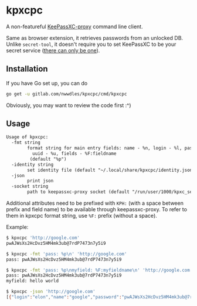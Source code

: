 # kpxcpc

A non-featureful [KeePassXC-proxy](https://github.com/keepassxreboot/keepassxc-browser/blob/develop/keepassxc-protocol.md) command line client.

Same as browser extension, it retrieves passwords from an unlocked DB. Unlike `secret-tool`, it doesn't require you to set KeePassXC to be your secret service ([there can only be one](https://github.com/keepassxreboot/keepassxc/issues/3945)).

## Installation

If you have Go set up, you can do

```sh
go get -u gitlab.com/nwwdles/kpxcpc/cmd/kpxcpc
```

Obviously, you may want to review the code first :^)

## Usage

```txt
Usage of kpxcpc:
  -fmt string
        format string for main entry fields: name - %n, login - %l, pass - %p,
          uuid - %u, fields - %F:fieldname
         (default "%p")
  -identity string
        set identity file (default "~/.local/share/kpxcpc/identity.json")
  -json
        print json
  -socket string
        path to keepassxc-proxy socket (default "/run/user/1000/kpxc_server")
```

Additional attributes need to be prefixed with `KPH:` (with a space between prefix and field name) to be available through keepassxc-proxy. To refer to them in kpxcpc format string, use `%F:` prefix (without a space).

Example:

```sh
$ kpxcpc 'http://google.com'
pwAJWsXs2HcDvz5HM4mk3ub@7rdP7473n7y5i9

$ kpxcpc -fmt 'pass: %p\n' 'http://google.com'
pass: pwAJWsXs2HcDvz5HM4mk3ub@7rdP7473n7y5i9

$ kpxcpc -fmt 'pass: %p\nmyfield: %F:myfieldname\n' 'http://google.com'
pass: pwAJWsXs2HcDvz5HM4mk3ub@7rdP7473n7y5i9
myfield: hello world

$ kpxcpc -json 'http://google.com'
[{"login":"elon","name":"google","password":"pwAJWsXs2HcDvz5HM4mk3ub@7rdP7473n7y5i9","uuid":"d1e6cba53ad04e8fb23f2991c160ce5a","stringFields":[{"KPH: myfieldname":"hello world"}]}]
```

